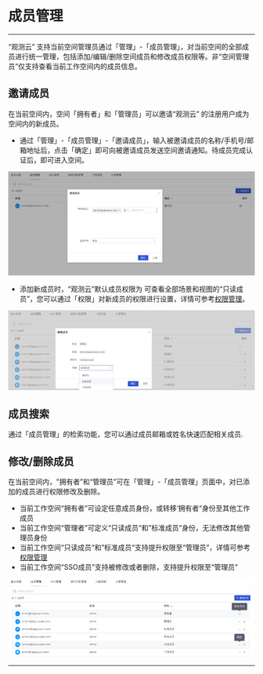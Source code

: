 # 成员管理
---


“观测云” 支持当前空间管理员通过「管理」-「成员管理」，对当前空间的全部成员进行统一管理，包括添加/编辑/删除空间成员和修改成员权限等。非“空间管理员”仅支持查看当前工作空间内的成员信息。


## 邀请成员

在当前空间内，空间「拥有者」和「管理员」可以邀请“观测云” 的注册用户成为空间内的新成员。

- 通过「管理」-「成员管理」-「邀请成员」，输入被邀请成员的名称/手机号/邮箱地址后，点击「确定」即可向被邀请成员发送空间邀请通知。待成员完成认证后，即可进入空间。

![](img/01_image.png)

- 添加新成员时，“观测云”默认成员权限为 可查看全部场景和视图的“只读成员”，您可以通过「权限」对新成员的权限进行设置，详情可参考[权限管理](../management/access-management.md)。

![](img/02_image.png)


## 成员搜索

通过「成员管理」的检索功能，您可以通过成员邮箱或姓名快速匹配相关成员.


## 修改/删除成员

在当前空间内，"拥有者”和“管理员”可在「管理」-「成员管理」页面中，对已添加的成员进行权限修改及删除。

- 当前工作空间“拥有者”可设定任意成员身份，或转移‘拥有者“身份至其他工作成员
- 当前工作空间“管理者”可定义“只读成员“和”标准成员“身份，无法修改其他管理员身份
- 当前工作空间“只读成员“和”标准成员“支持提升权限至“管理员”，详情可参考 [权限管理](../management/access-management.md) 
- 当前工作空间“SSO成员”支持被修改或者删除，支持提升权限至“管理员”

![](img/03_image.png)


---
